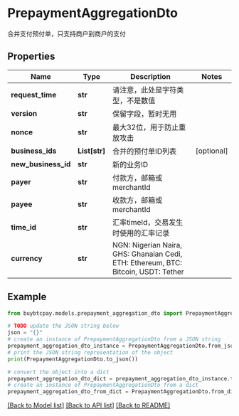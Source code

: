 # PrepaymentAggregationDto

合并支付预付单，只支持商户到商户的支付

## Properties

Name | Type | Description | Notes
------------ | ------------- | ------------- | -------------
**request_time** | **str** | 请注意，此处是字符类型，不是数值 | 
**version** | **str** | 保留字段，暂时无用 | 
**nonce** | **str** | 最大32位，用于防止重放攻击 | 
**business_ids** | **List[str]** | 合并的预付单ID列表 | [optional] 
**new_business_id** | **str** | 新的业务ID | 
**payer** | **str** | 付款方，邮箱或merchantId | 
**payee** | **str** | 收款方，邮箱或merchantId | 
**time_id** | **str** | 汇率timeId，交易发生时使用的汇率记录 | 
**currency** | **str** | NGN: Nigerian Naira, GHS: Ghanaian Cedi, ETH: Ethereum, BTC: Bitcoin, USDT: Tether | 

## Example

```python
from buybtcpay.models.prepayment_aggregation_dto import PrepaymentAggregationDto

# TODO update the JSON string below
json = "{}"
# create an instance of PrepaymentAggregationDto from a JSON string
prepayment_aggregation_dto_instance = PrepaymentAggregationDto.from_json(json)
# print the JSON string representation of the object
print(PrepaymentAggregationDto.to_json())

# convert the object into a dict
prepayment_aggregation_dto_dict = prepayment_aggregation_dto_instance.to_dict()
# create an instance of PrepaymentAggregationDto from a dict
prepayment_aggregation_dto_from_dict = PrepaymentAggregationDto.from_dict(prepayment_aggregation_dto_dict)
```
[[Back to Model list]](../README.md#documentation-for-models) [[Back to API list]](../README.md#documentation-for-api-endpoints) [[Back to README]](../README.md)



